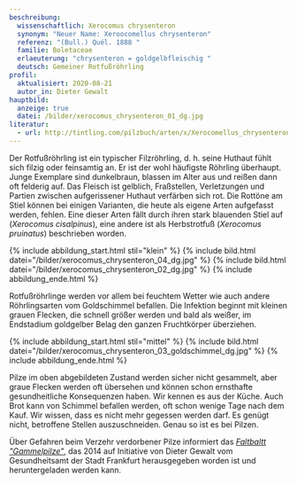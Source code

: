 ```yaml
---
beschreibung:
  wissenschaftlich: Xerocomus chrysenteron
  synonym: "Neuer Name: Xeroocomellus chrysenteron"
  referenz: "(Bull.) Quél. 1888 "
  familie: Boletaceae
  erlaeuterung: "chrysenteron = goldgelbfleischig "
  deutsch: Gemeiner Rotfußröhrling
profil:
  aktualisiert: 2020-08-21
  autor_in: Dieter Gewalt
hauptbild:
  anzeige: true
  datei: /bilder/xerocomus_chrysenteron_01_dg.jpg
literatur:
  - url: http://tintling.com/pilzbuch/arten/x/Xerocomellus_chrysenteron.html
---
```

Der Rotfußröhrling ist ein typischer Filzröhrling, d. h. seine Huthaut fühlt sich filzig oder feinsamtig an. Er ist der wohl häufigste Röhrling überhaupt. Junge Exemplare sind  dunkelbraun, blassen im Alter aus und reißen dann oft felderig auf. Das Fleisch ist gelblich, Fraßstellen, Verletzungen und Partien zwischen aufgerissener Huthaut verfärben sich rot. Die Rottöne am Stiel können bei einigen Varianten, die heute als eigene Arten aufgefasst werden, fehlen. Eine dieser Arten fällt durch ihren stark blauenden Stiel auf (*Xerocomus cisalpinus*), eine andere ist als Herbstrotfuß (*Xerocomus pruinatus*) beschrieben worden.

{% include abbildung_start.html stil="klein" %}
{% include bild.html datei="/bilder/xerocomus_chrysenteron_04_dg.jpg" %}
{% include bild.html datei="/bilder/xerocomus_chrysenteron_02_dg.jpg" %}
{% include abbildung_ende.html %}

Rotfußröhrlinge werden vor allem bei feuchtem Wetter wie auch andere Röhrlingsarten vom Goldschimmel befallen. Die Infektion beginnt mit kleinen grauen Flecken, die schnell größer werden und bald als weißer, im Endstadium goldgelber Belag den ganzen Fruchtkörper überziehen.

{% include abbildung_start.html stil="mittel" %}
{% include bild.html datei="/bilder/xerocomus_chrysenteron_03_goldschimmel_dg.jpg" %}
{% include abbildung_ende.html %}

Pilze im oben abgebildeten Zustand werden sicher nicht gesammelt, aber graue Flecken werden oft übersehen und können schon ernsthafte gesundheitliche Konsequenzen haben. Wir kennen es aus der Küche. Auch Brot kann von Schimmel befallen werden, oft schon wenige Tage nach dem Kauf. Wir wissen, dass es nicht mehr gegessen werden darf. Es genügt nicht, betroffene Stellen auszuschneiden. Genau so ist es bei Pilzen.

Über Gefahren beim Verzehr verdorbener Pilze informiert das *[Faltbaltt "Gammelpilze"](http://www.fundkorb.de/downloads/Fundkorb.de-Gammelpilze.pdf)*, das 2014 auf Initiative von Dieter Gewalt vom Gesundheitsamt der Stadt Frankfurt herausgegeben worden ist und heruntergeladen werden kann.